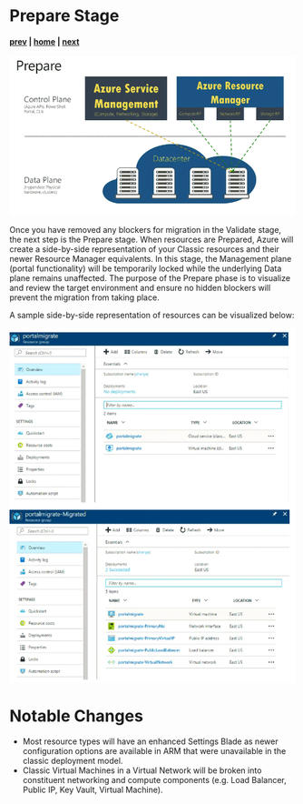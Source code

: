 # Prepare Stage

#### [prev](./validate.md) | [home](./readme.md)  | [next](./migrate.md)

![image](./png/Prepare.png)

Once you have removed any blockers for migration in the Validate stage, the next step is the Prepare stage. When resources are Prepared, Azure will create a side-by-side representation of your Classic resources and their newer Resource Manager equivalents. In this stage, the Management plane (portal functionality) will be temporarily locked while the underlying Data plane remains unaffected. The purpose of the Prepare phase is to visualize and review the target environment and ensure no hidden blockers will prevent the migration from taking place.

A sample side-by-side representation of resources can be visualized below:

![image](./png/side-by-sideplaceholder.png)

# Notable Changes
- Most resource types will have an enhanced Settings Blade as newer configuration options are available in ARM that were unavailable in the classic deployment model.
- Classic Virtual Machines in a Virtual Network will be broken into constituent networking and compute components (e.g. Load Balancer, Public IP, Key Vault, Virtual Machine).
